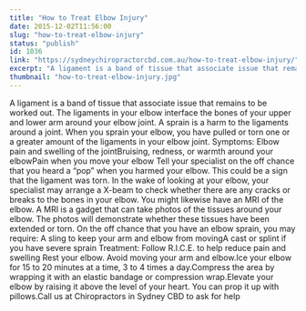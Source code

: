 ```yaml
---
title: "How to Treat Elbow Injury"
date: 2015-12-02T11:56:00
slug: "how-to-treat-elbow-injury"
status: "publish"
id: 1036
link: "https://sydneychiropractorcbd.com.au/how-to-treat-elbow-injury/"
excerpt: "A ligament is a band of tissue that associate issue that remains to be worked out. The ligaments in your elbow interface the bones of your upper and lower arm around your elbow joint. A sprain is a harm to the ligaments around a joint. When you sprain your elbow, you have pulled or torn [&hellip;]"
thumbnail: "how-to-treat-elbow-injury.jpg"
---
```


A ligament is a band of tissue that associate issue that remains to be worked out. The ligaments in your elbow interface the bones of your upper and lower arm around your elbow joint. A sprain is a harm to the ligaments around a joint. When you sprain your elbow, you have pulled or torn one or a greater amount of the ligaments in your elbow joint. Symptoms: Elbow pain&nbsp;and&nbsp;swelling of the jointBruising, redness, or warmth around your elbowPain when you move your elbow Tell your specialist on the off chance that you heard a “pop” when you harmed your elbow. This could be a sign that the ligament was torn. In the wake of looking at your elbow, your specialist may arrange a X-beam to check whether there are any cracks or breaks to the bones in your elbow. You might likewise have an MRI of the elbow. A MRI is a gadget that can take photos of the tissues around your elbow. The photos will demonstrate whether these tissues have been extended or torn. On the off chance that you have an elbow sprain, you may require: A&nbsp;sling&nbsp;to keep your arm and elbow from movingA cast or&nbsp;splint&nbsp;if you have severe sprain Treatment: Follow R.I.C.E. to help reduce pain and swelling Rest your elbow. Avoid moving your arm and elbow.Ice your elbow for 15 to 20 minutes at a time, 3 to 4 times a day.Compress the area by wrapping it with an elastic bandage or compression wrap.Elevate your elbow by raising it above the level of your heart. You can prop it up with pillows.Call us at&nbsp;Chiropractors in Sydney CBD&nbsp;to ask for help
